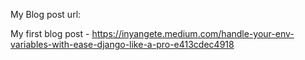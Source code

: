 My Blog post url:

My first blog post - https://inyangete.medium.com/handle-your-env-variables-with-ease-django-like-a-pro-e413cdec4918
